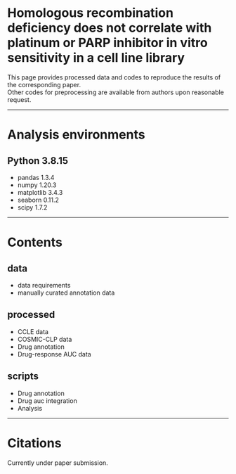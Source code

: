 # Homologous recombination deficiency does not correlate with platinum or PARP inhibitor in vitro sensitivity in a cell line library   
This page provides processed data and codes to reproduce the results of the corresponding paper.  
Other codes for preprocessing are available from authors upon reasonable request.

---
# Analysis environments
## Python 3.8.15
- pandas 1.3.4
- numpy 1.20.3
- matplotlib 3.4.3
- seaborn 0.11.2
- scipy 1.7.2

---
# Contents
## data   
- data requirements
- manually curated annotation data
  
## processed
- CCLE data
- COSMIC-CLP data
- Drug annotation
- Drug-response AUC data
  
## scripts
- Drug annotation
- Drug auc integration
- Analysis
  
---
# Citations
Currently under paper submission.
